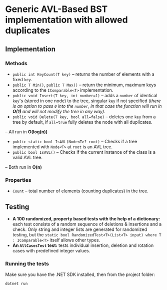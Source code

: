 # Generic AVL-Based BST implementation with allowed duplicates

## Implementation
### Methods
- `public int KeyCount(T key)` – returns the number of elements with a fixed `key`.
- `public T Min()`, `public T Max()` – return the minimum, maximum keys according to the `IComparable<T>` implementation.
- `public void Insert(T key, int number=1)` – adds a `number` of identical `key`'s (stored in one node) to the tree, singular `key` if not specified *(there is an option to pass `0` into the `number`, in that case the function will run in **O(1)** and will not modify the tree in any way)*.
- `public void Delete(T key, bool all=false)` – deletes one `key` from a tree by default, if `all=true` fully deletes the node with all duplicates.

– All run in **O(log(n))**

- `public static bool IsAVL(Node<T>? root)` – Checks if a tree implemented with `Node<T>` at `root` is an AVL tree.
- `public bool IsAVL()` – Checks if the current instance of the class is a valid AVL tree.

– Both run in **O(n)**

### Properties
- `Count` – total number of elements (counting duplicates) in the tree.

## Testing
- **A 100 randomized, property based tests with the help of a dictionary:** each test consists of a random sequence of deletions & insertions and a check. 
Only string and integer lists are generated for randomized testing, but the `static bool RandomizedTest<T>(List<T> input) where T : IComparable<T>` itself allows other types.
- **An `AllCasesTest` test:** tests individual insertion, deletion and rotation cases with predefined integer values.

### Running the tests
Make sure you have the .NET SDK installed, then from the project folder:
```
dotnet run
```
